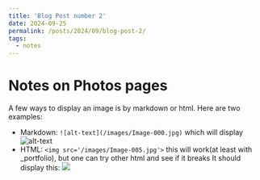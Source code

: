 ```yaml
---
title: 'Blog Post number 2'
date: 2024-09-25
permalink: /posts/2024/09/blog-post-2/
tags:
  - notes
---
```


Notes on Photos pages
======

A few ways to display an image is by markdown or html. Here are two examples:
* Markdown:
  `![alt-text](/images/Image-000.jpg)`
  which will display ![alt-text](/images/Image-000.jpg)
* HTML:
  `<img src='/images/Image-005.jpg'>`
  this will work(at least with _portfolio), but one can try other html and see if it breaks
  It should display this: <img src='/images/Image-005.jpg'>
